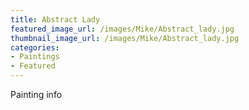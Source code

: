```yaml
---
title: Abstract Lady
featured_image_url: /images/Mike/Abstract_lady.jpg
thumbnail_image_url: /images/Mike/Abstract_lady.jpg
categories: 
- Paintings
- Featured
---
```

Painting info
